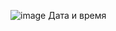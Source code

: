 
![image](https://user-images.githubusercontent.com/80594181/149931382-36faeab4-bd41-4b88-afac-efe218660e75.png)
Дата и время
